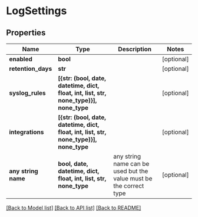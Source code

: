 # LogSettings


## Properties
Name | Type | Description | Notes
------------ | ------------- | ------------- | -------------
**enabled** | **bool** |  | [optional] 
**retention_days** | **str** |  | [optional] 
**syslog_rules** | **[{str: (bool, date, datetime, dict, float, int, list, str, none_type)}], none_type** |  | [optional] 
**integrations** | **[{str: (bool, date, datetime, dict, float, int, list, str, none_type)}], none_type** |  | [optional] 
**any string name** | **bool, date, datetime, dict, float, int, list, str, none_type** | any string name can be used but the value must be the correct type | [optional]

[[Back to Model list]](../README.md#documentation-for-models) [[Back to API list]](../README.md#documentation-for-api-endpoints) [[Back to README]](../README.md)


